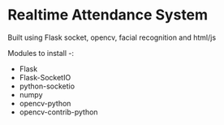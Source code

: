 # Realtime Attendance System 

Built using Flask socket, opencv, facial recognition and html/js

Modules to install -:
- Flask
- Flask-SocketIO
- python-socketio
- numpy
- opencv-python
- opencv-contrib-python


